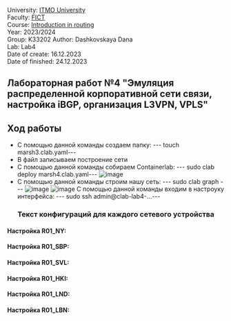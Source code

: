 University: [ITMO University](https://itmo.ru/ru/)  
Faculty: [FICT](https://fict.itmo.ru)  
Course: [Introduction in routing](https://github.com/itmo-ict-faculty/introduction-in-routing)  
Year: 2023/2024  
Group: K33202 
Author: Dashkovskaya Dana  
Lab: Lab4  
Date of create: 16.12.2023  
Date of finished: 24.12.2023 
## Лабораторная работ №4 "Эмуляция распределенной корпоративной сети связи, настройка iBGP, организация L3VPN, VPLS" 
## <a>Ход работы</a>
* С помощью данной команды создаем папку: 
--- touch marsh3.clab.yaml---
* В файл записываем построение сети 
* С помощью данной команды собираем Containerlab:
--- sudo clab deploy marsh4.clab.yaml---
![image](https://github.com/DanaDaschoca/2023_2024-introduction_in_routing-k33202-Dashkovskaya/assets/90696514/0cb68e08-07be-4dab-9bb5-ded73d6edd8d)
* С помощью данной команды строим нашу сеть:
--- sudo clab graph ---
  ![image](https://github.com/DanaDaschoca/2023_2024-introduction_in_routing-k33202-Dashkovskaya/assets/90696514/1692b340-c288-4ba8-aeb4-2c5ec911ed11)
![image](https://github.com/DanaDaschoca/2023_2024-introduction_in_routing-k33202-Dashkovskaya/assets/90696514/0012111e-2e6d-433a-a7a6-bdf37b86260a)
С помощью данной команды входим в настроуку интерфейса: 
--- sudo ssh admin@clab-lab4-...---
  ### <a>Текст конфигураций для каждого сетевого устройства</a>
#### <a>Настройка R01_NY:</a> 


#### <a>Настройка R01_SBP:</a>


#### <a>Настройка R01_SVL:</a>


#### <a>Настройка R01_HKI:</a>


#### <a>Настройка R01_LND:</a>

#### <a>Настройка R01_LBN:</a>

